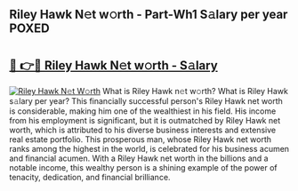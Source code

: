 ## Riley Hawk N𝚎t w𝚘rth - Part-Wh1 S𝚊lary per year POXED

# <h2><a href="http://gc4ak6.nevu.top/?p=Riley+Hawk">🔗 👉🔴 Riley Hawk N𝚎t w𝚘rth - S𝚊lary</a></h2>

[![Riley Hawk N𝚎t W𝚘rth](https://i.imgur.com/Oavwk0R.jpeg)](http://gc4ak6.nevu.top/?p=Riley+Hawk)
What is Riley Hawk n𝚎t w𝚘rth? What is Riley Hawk s𝚊lary per year?
This financially successful person's Riley Hawk net worth is considerable, making him one of the wealthiest in his field. His income from his employment is significant, but it is outmatched by Riley Hawk net worth, which is attributed to his diverse business interests and extensive real estate portfolio. This prosperous man, whose Riley Hawk net worth ranks among the highest in the world, is celebrated for his business acumen and financial acumen. With a Riley Hawk net worth in the billions and a notable income, this wealthy person is a shining example of the power of tenacity, dedication, and financial brilliance.
